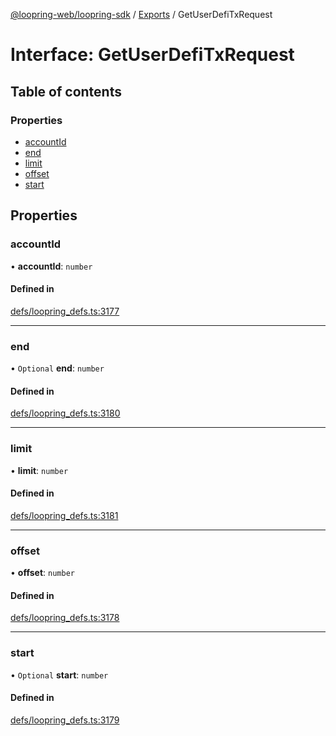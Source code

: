 [@loopring-web/loopring-sdk](../README.md) / [Exports](../modules.md) / GetUserDefiTxRequest

# Interface: GetUserDefiTxRequest

## Table of contents

### Properties

- [accountId](GetUserDefiTxRequest.md#accountid)
- [end](GetUserDefiTxRequest.md#end)
- [limit](GetUserDefiTxRequest.md#limit)
- [offset](GetUserDefiTxRequest.md#offset)
- [start](GetUserDefiTxRequest.md#start)

## Properties

### accountId

• **accountId**: `number`

#### Defined in

[defs/loopring_defs.ts:3177](https://github.com/Loopring/loopring_sdk/blob/24fdf4c/src/defs/loopring_defs.ts#L3177)

___

### end

• `Optional` **end**: `number`

#### Defined in

[defs/loopring_defs.ts:3180](https://github.com/Loopring/loopring_sdk/blob/24fdf4c/src/defs/loopring_defs.ts#L3180)

___

### limit

• **limit**: `number`

#### Defined in

[defs/loopring_defs.ts:3181](https://github.com/Loopring/loopring_sdk/blob/24fdf4c/src/defs/loopring_defs.ts#L3181)

___

### offset

• **offset**: `number`

#### Defined in

[defs/loopring_defs.ts:3178](https://github.com/Loopring/loopring_sdk/blob/24fdf4c/src/defs/loopring_defs.ts#L3178)

___

### start

• `Optional` **start**: `number`

#### Defined in

[defs/loopring_defs.ts:3179](https://github.com/Loopring/loopring_sdk/blob/24fdf4c/src/defs/loopring_defs.ts#L3179)
